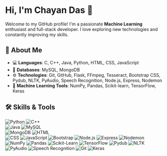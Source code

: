 # Hi, I'm Chayan Das 👋

Welcome to my GitHub profile! I'm a passionate **Machine Learning** enthusiast and full-stack developer. I love exploring new technologies and constantly improving my skills.


## 🚀 About Me
- 💻 **Languages**: C, C++, Java, Python, HTML, CSS, JavaScript  
- 💾 **Databases**: MySQL, MongoDB  
- ⚙️ **Technologies**: Git, GitHub, Flask, FFmpeg, Tesseract, Bootstrap CSS, Pydub, NLTK, PyAudio, Speech Recognition, Node.js, Express, Nodemon  
- 🧠 **Machine Learning Tools**: NumPy, Pandas, Scikit-learn, TensorFlow, Keras  
 
## 🛠️ Skills & Tools
![Python](https://img.shields.io/badge/-Python-3776AB?style=for-the-badge&logo=python&logoColor=white)  ![C++](https://img.shields.io/badge/-C++-00599C?style=for-the-badge&logo=c%2B%2B&logoColor=white)  
![Java](https://img.shields.io/badge/-Java-007396?style=for-the-badge&logo=java&logoColor=white)  ![MySQL](https://img.shields.io/badge/-MySQL-4479A1?style=for-the-badge&logo=mysql&logoColor=white)  
![MongoDB](https://img.shields.io/badge/-MongoDB-47A248?style=for-the-badge&logo=mongodb&logoColor=white)  ![HTML](https://img.shields.io/badge/-HTML-E34F26?style=for-the-badge&logo=html5&logoColor=white)  
![CSS](https://img.shields.io/badge/-CSS-1572B6?style=for-the-badge&logo=css3&logoColor=white)  ![JavaScript](https://img.shields.io/badge/-JavaScript-F7DF1E?style=for-the-badge&logo=javascript&logoColor=black) ![Bootstrap](https://img.shields.io/badge/-Bootstrap-563D7C?style=for-the-badge&logo=bootstrap&logoColor=white)  ![Node.js](https://img.shields.io/badge/-Node.js-339933?style=for-the-badge&logo=node.js&logoColor=white)  ![Express](https://img.shields.io/badge/-Express-000000?style=for-the-badge&logo=express&logoColor=white)  ![Nodemon](https://img.shields.io/badge/-Nodemon-76D04B?style=for-the-badge&logo=nodemon&logoColor=white)  ![NumPy](https://img.shields.io/badge/-NumPy-013243?style=for-the-badge&logo=numpy&logoColor=white)  ![Pandas](https://img.shields.io/badge/-Pandas-150458?style=for-the-badge&logo=pandas&logoColor=white)  ![Scikit-Learn](https://img.shields.io/badge/-Scikit%20Learn-F7931E?style=for-the-badge&logo=scikit-learn&logoColor=white)  ![TensorFlow](https://img.shields.io/badge/-TensorFlow-FF6F00?style=for-the-badge&logo=tensorflow&logoColor=white)  ![Pydub](https://img.shields.io/badge/-Pydub-4CBB17?style=for-the-badge&logo=python&logoColor=white)  ![NLTK](https://img.shields.io/badge/-NLTK-008000?style=for-the-badge&logo=python&logoColor=white)  ![PyAudio](https://img.shields.io/badge/-PyAudio-FF5733?style=for-the-badge&logo=python&logoColor=white)  ![Speech Recognition](https://img.shields.io/badge/-Speech%20Recognition-FF6347?style=for-the-badge&logo=python&logoColor=white)  ![Git](https://img.shields.io/badge/-Git-F05032?style=for-the-badge&logo=git&logoColor=white) ![Keras](https://img.shields.io/badge/-Keras-D00000?style=for-the-badge&logo=keras&logoColor=white)


